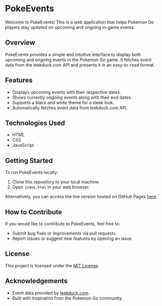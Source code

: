 # PokeEvents

Welcome to PokeEvents! This is a web application that helps Pokemon Go players stay updated on upcoming and ongoing in-game events.

## Overview

PokeEvents provides a simple and intuitive interface to display both upcoming and ongoing events in the Pokemon Go game. It fetches event data from the leekduck.com API and presents it in an easy-to-read format.

## Features

- Displays upcoming events with their respective dates.
- Shows currently ongoing events along with their end dates.
- Supports a black and white theme for a sleek look.
- Automatically fetches event data from leekduck.com API.

## Technologies Used

- HTML
- CSS
- JavaScript

## Getting Started

To run PokeEvents locally:

1. Clone this repository to your local machine.
2. Open `index.html` in your web browser.

Alternatively, you can access the live version hosted on GitHub Pages [here](#).

## How to Contribute

If you would like to contribute to PokeEvents, feel free to:

- Submit bug fixes or improvements via pull requests.
- Report issues or suggest new features by opening an issue.

## License

This project is licensed under the [MIT License](LICENSE).

## Acknowledgements

- Event data provided by [leekduck.com](https://leekduck.com/events/).
- Built with inspiration from the Pokemon Go community.
